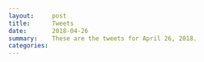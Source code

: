 ```yaml
---
layout:     post
title:      Tweets
date:       2018-04-26
summary:    These are the tweets for April 26, 2018.
categories:
---
```


